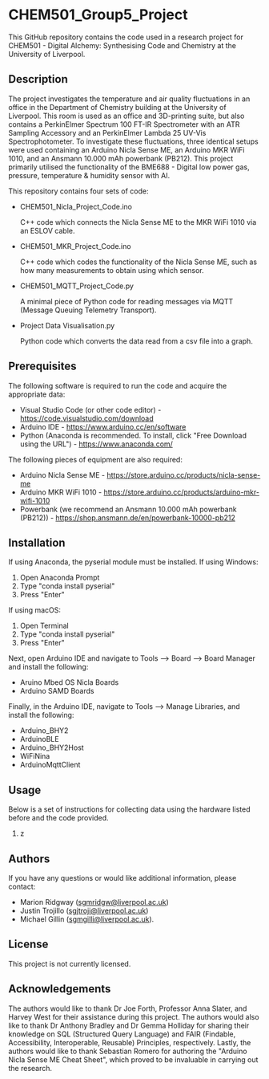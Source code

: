 # CHEM501_Group5_Project
This GitHub repository contains the code used in a research project for CHEM501 - Digital Alchemy: Synthesising Code and Chemistry at the University of Liverpool.

## Description
The project investigates the temperature and air quality fluctuations in an office in the Department of Chemistry building at the University of Liverpool. This room is used as an office and 3D-printing suite, but also contains a PerkinElmer Spectrum 100 FT-IR Spectrometer with an ATR Sampling Accessory and an PerkinElmer Lambda 25 UV-Vis Spectrophotometer. To investigate these fluctuations, three identical setups were used containing an Arduino Nicla Sense ME, an Arduino MKR WiFi 1010, and an Ansmann 10.000 mAh powerbank (PB212). This project primarily utilised the functionality of the BME688 - Digital low power gas, pressure, temperature & humidity sensor with AI.

This repository contains four sets of code:
- CHEM501_Nicla_Project_Code.ino

  C++ code which connects the Nicla Sense ME to the MKR WiFi 1010 via an ESLOV cable.
- CHEM501_MKR_Project_Code.ino

  C++ code which codes the functionality of the Nicla Sense ME, such as how many measurements to obtain using which sensor.
- CHEM501_MQTT_Project_Code.py

  A minimal piece of Python code for reading messages via MQTT (Message Queuing Telemetry Transport).
- Project Data Visualisation.py

  Python code which converts the data read from a csv file into a graph.
## Prerequisites
The following software is required to run the code and acquire the appropriate data:
- Visual Studio Code (or other code editor) - https://code.visualstudio.com/download
- Arduino IDE - https://www.arduino.cc/en/software
- Python (Anaconda is recommended. To install, click "Free Download using the URL") - https://www.anaconda.com/

The following pieces of equipment are also required:
- Arduino Nicla Sense ME - https://store.arduino.cc/products/nicla-sense-me
- Arduino MKR WiFi 1010 - https://store.arduino.cc/products/arduino-mkr-wifi-1010
- Powerbank (we recommend an Ansmann 10.000 mAh powerbank (PB212)) - https://shop.ansmann.de/en/powerbank-10000-pb212

## Installation
If using Anaconda, the pyserial module must be installed.
If using Windows:
1. Open Anaconda Prompt
2. Type "conda install pyserial"
3. Press "Enter"

If using macOS:
1. Open Terminal
2. Type "conda install pyserial"
3. Press "Enter"


Next, open Arduino IDE and navigate to Tools --> Board --> Board Manager and install the following:
- Aruino Mbed OS Nicla Boards
- Arduino SAMD Boards

Finally, in the Arduino IDE, navigate to Tools --> Manage Libraries, and install the following:
- Arduino_BHY2
- ArduinoBLE
- Arduino_BHY2Host
- WiFiNina
- ArduinoMqttClient

## Usage
Below is a set of instructions for collecting data using the hardware listed before and the code provided.

1. z

## Authors
If you have any questions or would like additional information, please contact:
- Marion Ridgway (sgmridgw@liverpool.ac.uk)
- Justin Trojillo (sgjtroji@liverpool.ac.uk)
- Michael Gillin (sgmgilli@liverpool.ac.uk).

## License
This project is not currently licensed.

## Acknowledgements
The authors would like to thank Dr Joe Forth, Professor Anna Slater, and Harvey West for their assistance during this project. The authors would also like to thank Dr Anthony Bradley and Dr Gemma Holliday for sharing their knowledge on SQL (Structured Query Language) and FAIR (Findable, Accessibility, Interoperable, Reusable) Principles, respectively. Lastly, the authors would like to thank Sebastian Romero for authoring the "Arduino Nicla Sense ME Cheat Sheet", which proved to be invaluable in carrying out the research.
